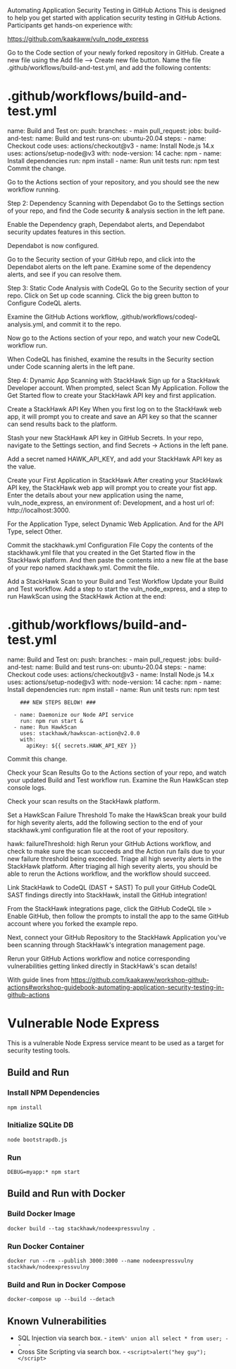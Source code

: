 Automating Application Security Testing in GitHub Actions
This  is designed to help you get started with application security testing in GitHub Actions. Participants get hands-on experience with:

https://github.com/kaakaww/vuln_node_express

Go to the Code section of your newly forked repository in GitHub. Create a new file using the Add file --> Create new file button. Name the file .github/workflows/build-and-test.yml, and add the following contents:

# .github/workflows/build-and-test.yml
name: Build and Test
on:
  push: 
    branches:
      - main
  pull_request:
jobs:
  build-and-test:
    name: Build and test
    runs-on: ubuntu-20.04
    steps:
      - name: Checkout code
        uses: actions/checkout@v3
      - name: Install Node.js 14.x
        uses: actions/setup-node@v3
        with:
          node-version: 14
          cache: npm
      - name: Install dependencies
        run: npm install
      - name: Run unit tests
        run: npm test
Commit the change.

Go to the Actions section of your repository, and you should see the new workflow running.

Step 2: Dependency Scanning with Dependabot
Go to the Settings section of your repo, and find the Code security & analysis section in the left pane.

Enable the Dependency graph, Dependabot alerts, and Dependabot security updates features in this section.

Dependabot is now configured.

Go to the Security section of your GitHub repo, and click into the Dependabot alerts on the left pane. Examine some of the dependency alerts, and see if you can resolve them.

Step 3: Static Code Analysis with CodeQL
Go to the Security section of your repo. Click on Set up code scanning. Click the big green button to Configure CodeQL alerts.

Examine the GitHub Actions workflow, .github/workflows/codeql-analysis.yml, and commit it to the repo.

Now go to the Actions section of your repo, and watch your new CodeQL workflow run.

When CodeQL has finished, examine the results in the Security section under Code scanning alerts in the left pane.

Step 4: Dynamic App Scanning with StackHawk 
Sign up for a StackHawk Developer account. When prompted, select Scan My Application. Follow the Get Started flow to create your StackHawk API key and first application.

Create a StackHawk API Key
When you first log on to the StackHawk web app, it will prompt you to create and save an API key so that the scanner can send results back to the platform.

Stash your new StackHawk API key in GitHub Secrets. In your repo, navigate to the Settings section, and find Secrets → Actions in the left pane.

Add a secret named HAWK_API_KEY, and add your StackHawk API key as the value.

Create your First Application in StackHawk
After creating your StackHawk API key, the StackHawk web app will prompt you to create your fist app. Enter the details about your new application using the name, vuln_node_express, an environment of: Development, and a host url of: http://localhost:3000.

For the Application Type, select Dynamic Web Application. And for the API Type, select Other.

Commit the stackhawk.yml Configuration File
Copy the contents of the stackhawk.yml file that you created in the Get Started flow in the StackHawk platform. And then paste the contents into a new file at the base of your repo named stackhawk.yml. Commit the file.

Add a StackHawk Scan to your Build and Test Workflow
Update your Build and Test workflow. Add a step to start the vuln_node_express, and a step to run HawkScan using the StackHawk Action at the end:

# .github/workflows/build-and-test.yml
name: Build and Test
on:
  push: 
    branches:
      - main
  pull_request:
jobs:
  build-and-test:
    name: Build and test
    runs-on: ubuntu-20.04
    steps:
      - name: Checkout code
        uses: actions/checkout@v3
      - name: Install Node.js 14.x
        uses: actions/setup-node@v3
        with:
          node-version: 14
          cache: npm
      - name: Install dependencies
        run: npm install
      - name: Run unit tests
        run: npm test
        
        ### NEW STEPS BELOW! ###
        
      - name: Daemonize our Node API service
        run: npm run start &
      - name: Run HawkScan
        uses: stackhawk/hawkscan-action@v2.0.0
        with:
          apiKey: ${{ secrets.HAWK_API_KEY }}
Commit this change.

Check your Scan Results
Go to the Actions section of your repo, and watch your updated Build and Test workflow run. Examine the Run HawkScan step console logs.

Check your scan results on the StackHawk platform.

Set a HawkScan Failure Threshold
To make the HawkScan break your build for high severity alerts, add the following section to the end of your stackhawk.yml configuration file at the root of your repository.

hawk:
  failureThreshold: high
Rerun your GitHub Actions workflow, and check to make sure the scan succeeds and the Action run fails due to your new failure threshold being exceeded. Triage all high severity alerts in the StackHawk platform. After triaging all high severity alerts, you should be able to rerun the Actions workflow, and the workflow should succeed.

Link StackHawk to CodeQL (DAST + SAST)
To pull your GitHub CodeQL SAST findings directly into StackHawk, install the GitHub integration!

From the StackHawk integrations page, click the GitHub CodeQL tile > Enable GitHub, then follow the prompts to install the app to the same GitHub account where you forked the example repo.

Next, connect your GitHub Repository to the StackHawk Application you've been scanning through StackHawk's integration management page.

Rerun your GitHub Actions workflow and notice corresponding vulnerabilities getting linked directly in StackHawk's scan details!

With guide lines from https://github.com/kaakaww/workshop-github-actions#workshop-guidebook-automating-application-security-testing-in-github-actions





























# Vulnerable Node Express

This is a vulnerable Node Express service meant to be used as a target for security testing tools.

## Build and Run

### Install NPM Dependencies
```shell script
npm install
```

### Initialize SQLite DB
```shell
node bootstrapdb.js
```

### Run
```shell script
DEBUG=myapp:* npm start
```

## Build and Run with Docker

### Build Docker Image
```shell script
docker build --tag stackhawk/nodeexpressvulny .
```

### Run Docker Container
```shell script
docker run --rm --publish 3000:3000 --name nodeexpressvulny stackhawk/nodeexpressvulny
```

### Build and Run in Docker Compose
```shell script
docker-compose up --build --detach
```

## Known Vulnerabilities
* SQL Injection via search box. - `item%' union all select * from user; -- ` 
* Cross Site Scripting via search box. - `<script>alert("hey guy");</script>`
